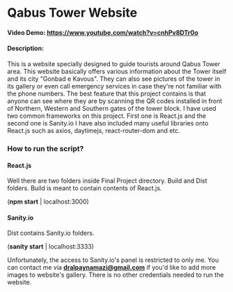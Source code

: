 # Qabus Tower Website
#### Video Demo:  https://www.youtube.com/watch?v=cnhPv8DTr0o
#### Description:
This is a website specially designed to guide tourists around Qabus Tower area.
This website basically offers various information about the Tower itself and its city "Gonbad e Kavous".
They can also see pictures of the tower in its gallery or even call emergency services in case they're not familiar with the phone numbers.
The best feature that this project contains is that anyone can see where they are by scanning the QR codes installed in front of Northern, Western and Southern gates of the tower block.
I have used two common frameworks on this project.
First one is React.js and the second one is Sanity.io
I have also included many useful libraries onto React.js such as axios, daytimejs, react-router-dom and etc.
  
  ### How to run the script?
  #### React.js
  Well there are two folders inside Final Project directory. Build and Dist folders.
  Build is meant to contain contents of React.js. 
  
  (**npm start** | localhost:3000)
  #### Sanity.io
  Dist contains Sanity.io folders. 
  
  (**sanity start** | localhost:3333)
  
  Unfortunately, the access to Sanity.io's panel is restricted to only me. You can contact me via **dralpaynamazi@gmail.com** if you'd like to add more images to website's gallery.
  There is no other credentials needed to run the website.

